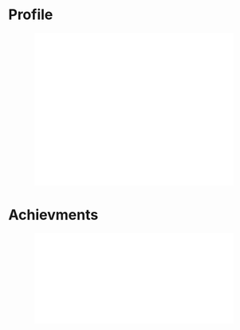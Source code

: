 # Profile
<p align="center"><img src="/github-metrics.svg" alt="Metrics" width="400"></p>

# Achievments
<p align="center"><img src="/metrics.plugin.achievements.compact.svg" alt = "achievments" width ="400"></p>
